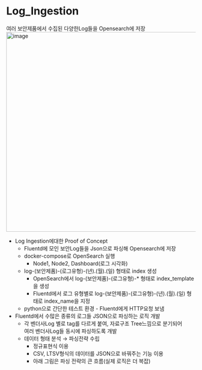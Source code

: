 # Log_Ingestion
여러 보안제품에서 수집된 다양한Log들을 Opensearch에 저장 
<img width="2223" height="532" alt="image" src="https://github.com/user-attachments/assets/8f8c536c-50f0-44f4-b7f9-bcc81fc7a2af" />
   
* Log Ingestion에대한 Proof of Concept
    * Fluentd에 모인 보안Log들을 Json으로 파싱해 Opensearch에 저장
    * docker-compose로 OpenSearch 실행
        * Node1, Node2, Dashboard(로그 시각화)
    * log-(보안제품)-(로그유형)-(년).(월).(일) 형태로 index 생성
        * OpenSearch에서 log-(보안제품)-(로그유형)-* 형태로 index_template을 생성
        * Fluentd에서 로그 유형별로 log-(보안제품)-(로그유형)-(년).(월).(일) 형태로 index_name을 지정
    * python으로 간단한 테스트 환경 - Fluentd에게 HTTP요청 보냄
* Fluentd에서 수많은 종류의 로그들 JSON으로 파싱하는 로직 개발
    * 각 벤더사Log 별로 tag를 다르게 붙여, 자료구조 Tree느낌으로 분기되어   
    여러 벤더사Log들 동시에 파싱하도록 개발
    * 데이터 형태 분석 → 파싱전략 수립
        * 정규표현식 이용
        * CSV, LTSV형식의 데이터를 JSON으로 바꿔주는 기능 이용
        * 아래 그림은 파싱 전략의 큰 흐름(실제 로직은 더 복잡)




